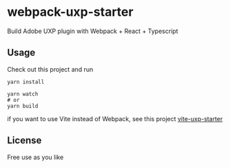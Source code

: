 # webpack-uxp-starter

Build Adobe UXP plugin with Webpack + React + Typescript

## Usage

Check out this project and run

```
yarn install

yarn watch
# or
yarn build
```

if you want to use Vite instead of Webpack, see this project [vite-uxp-starter](https://github.com/emptykid/vite-uxp-starter)

## License

Free use as you like
